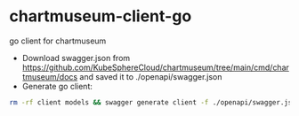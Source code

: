 # chartmuseum-client-go
go client for chartmuseum

- Download swagger.json from https://github.com/KubeSphereCloud/chartmuseum/tree/main/cmd/chartmuseum/docs and saved it to ./openapi/swagger.json
- Generate go client:
```bash
rm -rf client models && swagger generate client -f ./openapi/swagger.json --skip-validation && go mod tidy
```
